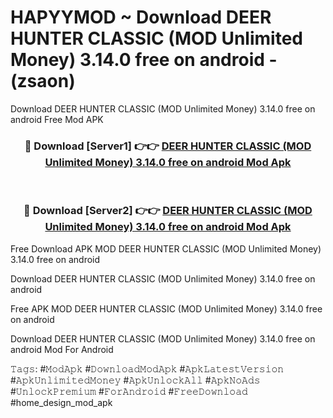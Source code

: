 # HAPYYMOD ~ Download DEER HUNTER CLASSIC (MOD Unlimited Money) 3.14.0 free on android - (zsaon)
Download DEER HUNTER CLASSIC (MOD Unlimited Money) 3.14.0 free on android Free Mod APK

<div align="center">
<h3>🔴 Download [Server1] 👉👉 <a href="https://apk-comot.site?title=DEER_HUNTER_CLASSIC_(MOD_Unlimited_Money)_3.14.0_free_on_android">DEER HUNTER CLASSIC (MOD Unlimited Money) 3.14.0 free on android Mod Apk</a></h3><br>

<h3>🔴 Download [Server2] 👉👉 <a href="https://apk-comot.site?title=DEER_HUNTER_CLASSIC_(MOD_Unlimited_Money)_3.14.0_free_on_android">DEER HUNTER CLASSIC (MOD Unlimited Money) 3.14.0 free on android Mod Apk</a></h3>
</div>


Free Download APK MOD DEER HUNTER CLASSIC (MOD Unlimited Money) 3.14.0 free on android

Download DEER HUNTER CLASSIC (MOD Unlimited Money) 3.14.0 free on android 

Free APK MOD DEER HUNTER CLASSIC (MOD Unlimited Money) 3.14.0 free on android 

Download DEER HUNTER CLASSIC (MOD Unlimited Money) 3.14.0 free on android Mod For Android

𝚃𝚊𝚐𝚜: #𝙼𝚘𝚍𝙰𝚙𝚔 #𝙳𝚘𝚠𝚗𝚕𝚘𝚊𝚍𝙼𝚘𝚍𝙰𝚙𝚔 #𝙰𝚙𝚔𝙻𝚊𝚝𝚎𝚜𝚝𝚅𝚎𝚛𝚜𝚒𝚘𝚗 #𝙰𝚙𝚔𝚄𝚗𝚕𝚒𝚖𝚒𝚝𝚎𝚍𝙼𝚘𝚗𝚎𝚢 #𝙰𝚙𝚔𝚄𝚗𝚕𝚘𝚌𝚔𝙰𝚕𝚕 #𝙰𝚙𝚔𝙽𝚘𝙰𝚍𝚜 #𝚄𝚗𝚕𝚘𝚌𝚔𝙿𝚛𝚎𝚖𝚒𝚞𝚖 #𝙵𝚘𝚛𝙰𝚗𝚍𝚛𝚘𝚒𝚍 #𝙵𝚛𝚎𝚎𝙳𝚘𝚠𝚗𝚕𝚘𝚊𝚍 #home_design_mod_apk